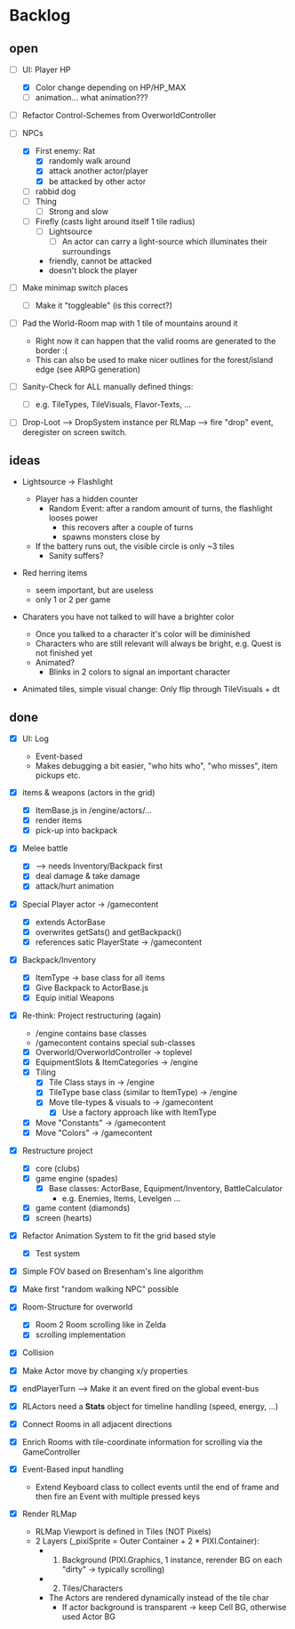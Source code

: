 # Backlog

## open

* [ ] UI: Player HP
  * [x] Color change depending on HP/HP_MAX
  * [ ] animation... what animation???

* [ ] Refactor Control-Schemes from OverworldController

* [ ] NPCs
  * [x] First enemy: Rat
    * [x] randomly walk around
    * [x] attack another actor/player
    * [x] be attacked by other actor
  * [ ] rabbid dog
  * [ ] Thing
    * [ ] Strong and slow
  * [ ] Firefly (casts light around itself 1 tile radius)
    * [ ] Lightsource
      * [ ] An actor can carry a light-source which illuminates their surroundings
    * friendly, cannot be attacked
    * doesn't block the player

* [ ] Make minimap switch places
  * [ ] Make it "toggleable" (is this correct?)

* [ ] Pad the World-Room map with 1 tile of mountains around it
  * Right now it can happen that the valid rooms are generated to the border :(
  * This can also be used to make nicer outlines for the forest/island edge (see ARPG generation)

* [ ] Sanity-Check for ALL manually defined things:
  * [ ] e.g. TileTypes, TileVisuals, Flavor-Texts, ...

* [ ] Drop-Loot --> DropSystem instance per RLMap --> fire "drop" event, deregister on screen switch.

## ideas

* Lightsource -> Flashlight
  * Player has a hidden counter
    * Random Event: after a random amount of turns, the flashlight looses power
      * this recovers after a couple of turns
      * spawns monsters close by
  * If the battery runs out, the visible circle is only ~3 tiles
    * Sanity suffers?

* Red herring items
  * seem important, but are useless
  * only 1 or 2 per game

* Charaters you have not talked to will have a brighter color
  * Once you talked to a character it's color will be diminished
  * Characters who are still relevant will always be bright, e.g. Quest is not finished yet
  * Animated?
    * Blinks in 2 colors to signal an important character

* Animated tiles, simple visual change: Only flip through TileVisuals + dt

## done

* [x] UI: Log
  * Event-based
  * Makes debugging a bit easier, "who hits who", "who misses", item pickups etc.

* [x] items & weapons (actors in the grid)
  * [x] ItemBase.js in /engine/actors/...
  * [x] render items
  * [x] pick-up into backpack

* [x] Melee battle
  * [x] --> needs Inventory/Backpack first
  * [x] deal damage & take damage
  * [x] attack/hurt animation

* [x] Special Player actor -> /gamecontent
  * [x] extends ActorBase
  * [x] overwrites getSats() and getBackpack()
  * [x] references satic PlayerState -> /gamecontent

* [x] Backpack/Inventory
  * [x] ItemType -> base class for all items
  * [x] Give Backpack to ActorBase.js
  * [x] Equip initial Weapons

* [x] Re-think: Project restructuring (again)
  * /engine contains base classes
  * /gamecontent contains special sub-classes
  * [x] Overworld/OverworldController -> toplevel
  * [x] EquipmentSlots & ItemCategories -> /engine
  * [x] Tiling
    * [x] Tile Class stays in -> /engine
    * [x] TileType base class (similar to ItemType) -> /engine
    * [x] Move tile-types & visuals to -> /gamecontent
      * [x] Use a factory approach like with ItemType
  * [x] Move "Constants" -> /gamecontent
  * [x] Move "Colors" -> /gamecontent

* [x] Restructure project
  * [x] core (clubs)
  * [x] game engine (spades)
    * [x] Base classes: ActorBase, Equipment/Inventory, BattleCalculator
      * e.g. Enemies, Items, Levelgen ...
  * [x] game content (diamonds)
  * [x] screen (hearts)

* [x] Refactor Animation System to fit the grid based style
  * [x] Test system
* [x] Simple FOV based on Bresenham's line algorithm
* [x] Make first "random walking NPC" possible
* [x] Room-Structure for overworld
  * [x] Room 2 Room scrolling like in Zelda
  * [x] scrolling implementation
* [x] Collision
* [x] Make Actor move by changing x/y properties
* [x] endPlayerTurn --> Make it an event fired on the global event-bus
* [x] RLActors need a **Stats** object for timeline handling (speed, energy, ...)
* [x] Connect Rooms in all adjacent directions
* [x] Enrich Rooms with tile-coordinate information for scrolling via the GameController
* [x] Event-Based input handling
  * Extend Keyboard class to collect events until the end of frame and then fire an Event with multiple pressed keys
* [x] Render RLMap
  * RLMap Viewport is defined in Tiles (NOT Pixels)
  * 2 Layers (_pixiSprite = Outer Container + 2 * PIXI.Container):
    * 1. Background (PIXI.Graphics, 1 instance, rerender BG on each "dirty" -> typically scrolling)
    * 2. Tiles/Characters
    * The Actors are rendered dynamically instead of the tile char
      * If actor background is transparent -> keep Cell BG, otherwise used Actor BG